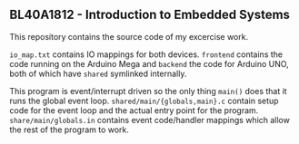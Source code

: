 ## BL40A1812 - Introduction to Embedded Systems 
This repository contains the source code of my excercise work.

`io_map.txt` contains IO mappings for both devices. `frontend` contains
the code running on the Arduino Mega and `backend` the code for Arduino UNO,
both of which have `shared` symlinked internally.

This program is event/interrupt driven so the only thing `main()` does that
it runs the global event loop. `shared/main/{globals,main}.c` contain setup
code for the event loop and the actual entry point for the program.
`share/main/globals.in` contains event code/handler mappings which allow the
rest of the program to work.
